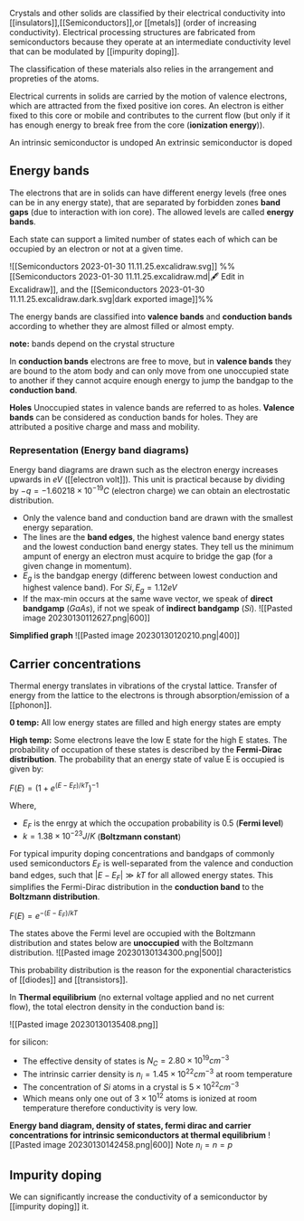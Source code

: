 Crystals and other solids are classified by their electrical conductivity into [[insulators]],[[Semiconductors]],or [[metals]] (order of increasing conductivity). Electrical processing structures are fabricated from semiconductors because they operate at an intermediate conductivity level that can be modulated by [[impurity doping]]. 

The classification of these materials also relies in the arrangement and propreties of the atoms. 

Electrical currents in solids are carried by the motion of valence electrons, which are attracted from the fixed positive ion cores. An electron is either fixed to this core or mobile and contributes to the current flow (but only if it has enough energy to break free from the core (**ionization energy**)).

An intrinsic semiconductor is undoped
An extrinsic semiconductor is doped

## Energy bands

The electrons that are in solids can have different energy levels (free ones can be in any energy state), that are separated by forbidden zones **band gaps** (due to interaction with ion core).  The allowed levels are called **energy bands**. 

Each state can support a limited number of states each of which can be occupied by an electron or not at a given time.

![[Semiconductors 2023-01-30 11.11.25.excalidraw.svg]]
%%[[Semiconductors 2023-01-30 11.11.25.excalidraw.md|🖋 Edit in Excalidraw]], and the [[Semiconductors 2023-01-30 11.11.25.excalidraw.dark.svg|dark exported image]]%%


The energy bands are classified into **valence bands** and **conduction bands** according to whether they are almost filled or almost empty.

**note:** bands depend on the crystal structure

In **conduction bands** electrons are free to move, but in **valence bands** they are bound to the atom body and can only move from one unoccupied state to another if they cannot acquire enough energy to jump the bandgap to the **conduction band**. 

**Holes**
Unoccupied states in valence bands are referred to as holes. **Valence bands** can be considered as conduction bands for holes. They are attributed a positive charge and mass and mobility.

### Representation (Energy band diagrams)

Energy band diagrams are drawn such as the electron energy increases upwards in $eV$ ([[electron volt]]). This unit is practical because by dividing by $-q = -1.60218 \times 10^{-19}C$ (electron charge) we can obtain an electrostatic distribution. 

- Only the valence band and conduction band are drawn with the smallest energy separation. 
- The lines are the **band edges**, the highest valence band energy states and the lowest conduction band energy states. They tell us the minimum ampunt of energy an electron must acquire to bridge the gap (for a given change in momentum). 
- $E_{g}$ is the bandgap energy (differenc between lowest conduction and highest valence band). For $Si, E_{g}=1.12eV$
- If the max-min occurs at the same wave vector, we speak of **direct bandgamp** ($GaAs$), if not we speak of **indirect bandgamp** ($Si$). 
![[Pasted image 20230130112627.png|600]]

**Simplified graph**
![[Pasted image 20230130120210.png|400]]

## Carrier concentrations
Thermal energy translates in vibrations of the crystal lattice. Transfer of energy from the lattice to the electrons is through absorption/emission of a [[phonon]]. 

**0 temp:**
All low energy states are filled and high energy states are empty

**High temp:**
Some electrons leave the low E state for the high E states. The probability of occupation of these states is described by the **Fermi-Dirac distribution**. The probability that an energy state of value E is occupied is given by:

$F(E)=(1+e^{(E-E_{F})/kT})^{-1}$

Where,

- $E_{F}$ is the enrgy at which the occupation probability is $0.5$ (**Fermi level**)
- $k = 1.38 \times 10^{-23}J/K$ (**Boltzmann constant**)

For typical impurity doping concentrations and bandgaps of commonly used semiconductors $E_{F}$ is well-separated from the valence and conduction band edges, such that $|E-E_{F}|\gg kT$ for all allowed energy states. This simplifies the Fermi-Dirac distribution in the **conduction band** to the **Boltzmann distribution**. 

$F(E)=e^{-(E-E_{F})/kT}$

The states above the Fermi level are occupied with the Boltzmann distribution and states below are **unoccupied** with the Boltzmann distribution.
![[Pasted image 20230130134300.png|500]]

This probability distribution is the reason for the exponential characteristics of [[diodes]] and [[transistors]]. 

In **Thermal equilibrium** (no external voltage applied and no net current flow), the total electron density in the conduction band is:

![[Pasted image 20230130135408.png]]

for silicon:
- The effective density of states is $N_{C}=2.80 \times 10^{19}cm^{-3}$
- The intrinsic carrier density is $n_{i}=1.45 \times 10^{22}cm^{-3}$ at room temperature
- The concentration of $Si$ atoms in a crystal is $5 \times 10^{22}cm^{-3}$
- Which means only one out of $3\times10^{12}$ atoms is ionized at room temperature therefore conductivity is very low.

**Energy band diagram, density of states, fermi dirac and carrier concentrations for intrinsic semiconductors at thermal equilibrium**
![[Pasted image 20230130142458.png|600]]
Note $n_{i}=n=p$

## Impurity doping

We can significantly increase the conductivity of a semiconductor by [[impurity doping]] it.

